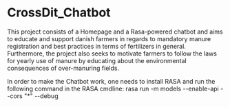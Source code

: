 # CrossDit_Chatbot

This project consists of a Homepage and a Rasa-powered chatbot and aims to educate and support danish
farmers in regards to mandatory manure registration and best practices in terms of fertilizers in general.
Furthermore, the project also seeks to motivate farmers to follow the laws for yearly use of manure by educating about the
environmental consequences of over-manuring fields.   
  
In order to make the Chatbot work, one needs to install RASA
and run the following command in the RASA cmdline:
rasa run -m models --enable-api --cors "*" --debug